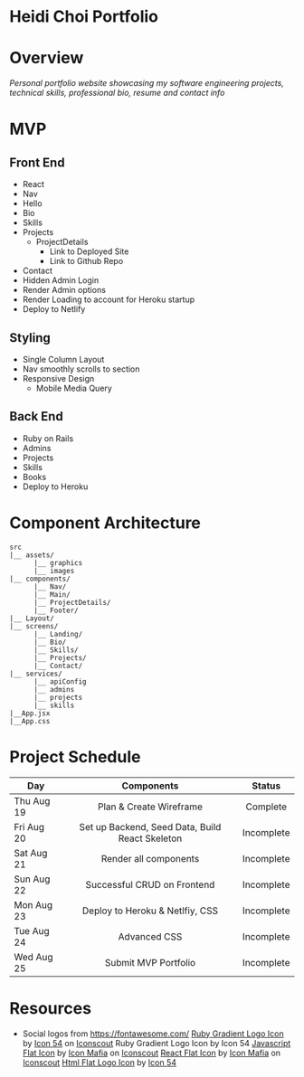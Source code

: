 # Heidi Choi Portfolio

# Overview

_Personal portfolio website showcasing my software engineering projects, technical skills, professional bio, resume and contact info_

# MVP

## Front End

- React
- Nav
- Hello
- Bio
- Skills
- Projects
  - ProjectDetails
    - Link to Deployed Site
    - Link to Github Repo
- Contact
- Hidden Admin Login
- Render Admin options
- Render Loading to account for Heroku startup
- Deploy to Netlify

## Styling

- Single Column Layout
- Nav smoothly scrolls to section
- Responsive Design
  - Mobile Media Query

## Back End

- Ruby on Rails
- Admins
- Projects
- Skills
- Books
- Deploy to Heroku

# Component Architecture

```structure
src
|__ assets/
      |__ graphics
      |__ images
|__ components/
      |__ Nav/
      |__ Main/
      |__ ProjectDetails/
      |__ Footer/
|__ Layout/
|__ screens/
      |__ Landing/
      |__ Bio/
      |__ Skills/
      |__ Projects/
      |__ Contact/
|__ services/
      |__ apiConfig
      |__ admins
      |__ projects
      |__ skills
|__App.jsx
|__App.css
```

# Project Schedule

| Day        |                   Components                    |   Status   |
| ---------- | :---------------------------------------------: | :--------: |
| Thu Aug 19 |             Plan & Create Wireframe             | Complete |
| Fri Aug 20 | Set up Backend, Seed Data, Build React Skeleton | Incomplete |
| Sat Aug 21 |              Render all components              | Incomplete |
| Sun Aug 22 |           Successful CRUD on Frontend           | Incomplete |
| Mon Aug 23 |         Deploy to Heroku & Netlfiy, CSS         | Incomplete |
| Tue Aug 24 |                  Advanced CSS                   | Incomplete |
| Wed Aug 25 |              Submit MVP Portfolio               | Incomplete |

# Resources

- Social logos from https://fontawesome.com/
<a href="https://iconscout.com/icons/ruby" target="_blank">Ruby Gradient  Logo Icon</a> by <a href="https://iconscout.com/contributors/icon-54">Icon 54</a> on <a href="https://iconscout.com">Iconscout</a>
Ruby Gradient Logo Icon by Icon 54
<a href="https://iconscout.com/icons/javascript" target="_blank">Javascript Flat Icon</a> by <a href="https://iconscout.com/contributors/icon-mafia">Icon Mafia</a> on <a href="https://iconscout.com">Iconscout</a>
<a href="https://iconscout.com/icons/react" target="_blank">React Flat Icon</a> by <a href="https://iconscout.com/contributors/icon-mafia">Icon Mafia</a> on <a href="https://iconscout.com">Iconscout</a>
<a href="https://iconscout.com/icons/html" target="_blank">Html Flat  Logo Icon</a> by <a href="https://iconscout.com/contributors/icon-54" target="_blank">Icon 54</a>


